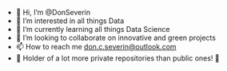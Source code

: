 - 👋 Hi, I’m @DonSeverin
- 👀 I’m interested in all things Data
- 🌱 I’m currently learning all things Data Science
- 💞️ I’m looking to collaborate on innovative and green projects
- 📫 How to reach me don.c.severin@outlook.com
- 👀 Holder of a lot more private repositories than public ones! 👀

<!---
DonSeverin/DonSeverin is a ✨ special ✨ repository because its `README.md` (this file) appears on your GitHub profile.
You can click the Preview link to take a look at your changes.
--->
